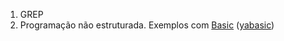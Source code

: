 1. GREP
2. Programação não estruturada. Exemplos com [Basic](https://pt.wikipedia.org/wiki/BASIC) ([yabasic](https://2484.de/yabasic/yabasic.htm))
